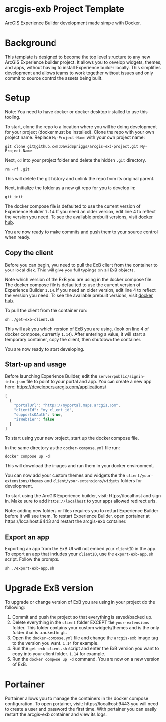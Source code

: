 # arcgis-exb Project Template
ArcGIS Experience Builder development made simple with Docker.

# Background
This template is designed to become the top level structure to any new ArcGIS Experience builder project. It allows you to develop widgets, themes, and apps, without having to install Experience builder locally. This simplifies development and allows teams to work together without issues and only commit to source control the assets being built.

# Setup
Note: You need to have docker or docker desktop installed to use this tooling.

To start, clone the repo to a location where you will be doing development for your project (docker must be installed). Clone the repo with your own project name. Replace `My-Project-Name` with your own project name:
```shell
git clone git@github.com:DavidSpriggs/arcgis-exb-project.git My-Project-Name
```
Next, `cd` into your project folder and delete the hidden `.git` directory.
```shell
rm -rf .git
```
This will delete the git history and unlink the repo from its original parent.

Next, initialize the folder as a new git repo for you to develop in:
```shell
git init
```

The docker compose file is defaulted to use the current version of Experience Builder `1.14`. If you need an older version, edit line 4 to reflect the version you need. To see the available prebuilt versions, visit [docker hub](https://hub.docker.com/r/dspriggs/arcgis-exb/tags).

You are now ready to make commits and push them to your source control when ready.

## Copy the client
Before you can begin, you need to pull the ExB client from the container to your local disk. This will give you full typings on all ExB objects. 

Note which version of the ExB you are using in the docker compose file. The docker compose file is defaulted to use the current version of Experience Builder `1.14`. If you need an older version, edit line 4 to reflect the version you need. To see the available prebuilt versions, visit [docker hub](https://hub.docker.com/r/dspriggs/arcgis-exb/tags).

To pull the client from the container run:
```shell
sh ./get-exb-client.sh
```
This will ask you which version of ExB you are using, (look on line 4 of docker compose, currently `1.14`). After entering a value, it will start a temporary container, copy the client, then shutdown the container. 

You are now ready to start developing.

## Start-up and usage
Before launching Experience Builder, edit the `server/public/signin-info.json` file to point to your portal and app. You can create a new app here: https://developers.arcgis.com/applications/
```javascript
[
  {
    "portalUrl": "https://myportal.maps.arcgis.com",
    "clientId": "my_client_id",
    "supportsOAuth": true,
    "isWebTier": false
  }
]
```


To start using your new project, start up the docker compose file. 

In the same directory as the `docker-compose.yml` file run:
```shell
docker compose up -d
```
This will download the images and run them in your docker environment.

You can now add your custom themes and widgets the the `client/your-extensions/themes` and `client/your-extensions/widgets` folders for development. 

To start using the ArcGIS Experience builder, visit: https://localhost and sign in. Make sure to add `https://localhost` to your apps allowed redirect urls.

Note: adding new folders or files requires you to restart Experience Builder before it will see them. To restart Experience Builder, open portainer at https://localhost:9443 and restart the arcgis-exb container.

## Export an app
Exporting an app from the ExB UI will not embed your `clientID` in the app. To export an app that includes your `clientID`, use the `export-exb-app.sh` script. Follow the prompts.
```shell
sh ./export-exb-app.sh
```
# Upgrade ExB version
To upgrade or change version of ExB you are using in your project do the following:
1. Commit and push the project so that everything is saved/backed up.
2. Delete everything in the `client` folder EXCEPT the `your-extensions` folder. This folder contains your custom widgets/themes and is the only folder that is tracked in git.
3. Open the `docker-compose.yml` file and change the `arcgis-exb` image tag to the version you want. `1.14` for example.
4. Run the `get-exb-client.sh` script and enter the ExB version you want to copy into your client folder. `1.14` for example.
5. Run the `docker compose up -d` command. You are now on a new version of ExB.

# Portainer
Portainer allows you to manage the containers in the docker compose configuration. To open portainer, visit: https://localhost:9443 you will need to create a user and password the first time. With portainer you can easily restart the arcgis-exb container and view its logs.